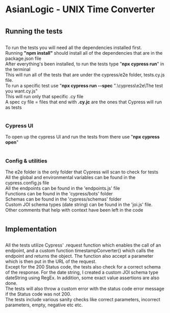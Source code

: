 # AsianLogic - UNIX Time Converter

# <h2> Running the tests <h2>

To run the tests you will need all the dependencies installed first. <br>
Running **"npm install"** should install all of the dependencies that are in the package.json file <br>
After everything's been installed, to run the tests type "**npx cypress run**" in the terminal <br>
This will run all of the tests that are under the cypress/e2e folder, tests.cy.js file. <br>
To run a specific test use "**npx cypress run --spec** ".\cypress\e2e\The test you want.cy.js" <br>
This will run only that specific .cy file <br>
A spec cy file = files that end with **.cy.jc** are the ones that Cypress will run as tests <br>

# <h3>Cypress UI</h3>

To open up the cypress UI and run the tests from there use "**npx cypress open**"<br>

# <h3>Config & utilities</h3>

The e2e folder is the only folder that Cypress will scan to check for tests <br>
All the global and environmental variables can be found in the cypress.config.js file <br>
All the endpoints can be found in the 'endpoints.js' file <br>
Functions can be found in the 'cypress/bots' folder <br>
Schemas can be found in the 'cypress/schemas' folder <br>
Custom JOI schema types (date string) can be found in the 'joi.js' file. <br>
Other comments that help with context have been left in the code <br>

# <h2> Implementation <h2>

All the tests utilize Cypress' .request function which enables the call of an endpoint, and a custom function timestampConverter() which calls the endpoint and returns the object. The function also accept a parameter which is then put in the URL of the request.<br>
Except for the 200 Status code, the tests also check for a correct schema of the response. For the date string, I created a custom JOI schema type dateString using RegEx. In addition, some exact value assertions are also done. <br>
The tests will also throw a custom error with the status code error message if the Status code was not 200. <br>
The tests include various sanity checks like correct parameters, incorrect parameters, empty, negative etc etc.
